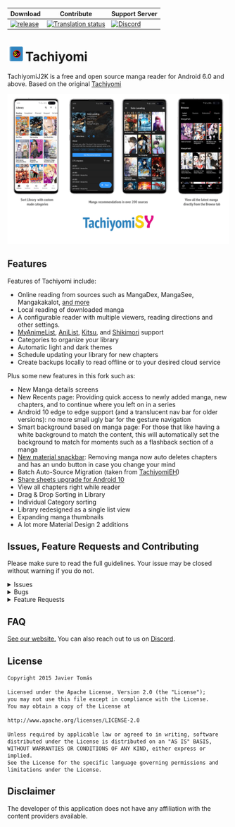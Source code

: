 | Download | Contribute | Support Server |
|-------|----------|---------|
| [![release](https://img.shields.io/github/release/jays2kings/tachiyomi.svg?maxAge=3600&label=download)](https://github.com/jays2kings/tachiyomiJ2K/releases) | [![Translation status](https://hosted.weblate.org/widgets/tachiyomi/-/tachiyomi-j2k/svg-badge.svg)](https://hosted.weblate.org/engage/tachiyomi/?utm_source=widget) | [![Discord](https://img.shields.io/discord/349436576037732353.svg?label=discord&labelColor=7289da&color=2c2f33&style=flat)](https://discord.gg/tachiyomi) |


# ![app icon](./.github/readme-images/app-icon.png)Tachiyomi
TachiyomiJ2K is a free and open source manga reader for Android 6.0 and above. Based on the original [Tachiyomi](https://github.com/tachiyomiorg/tachiyomi)

![screenshots of app](./.github/readme-images/screens.png)

## Features

Features of Tachiyomi include:
* Online reading from sources such as MangaDex, MangaSee, Mangakakalot, [and more](https://github.com/inorichi/tachiyomi-extensions)
* Local reading of downloaded manga
* A configurable reader with multiple viewers, reading directions and other settings.
* [MyAnimeList](https://myanimelist.net/), [AniList](https://anilist.co/), [Kitsu](https://kitsu.io/explore/anime), and [Shikimori](https://shikimori.one) support
* Categories to organize your library
* Automatic light and dark themes
* Schedule updating your library for new chapters
* Create backups locally to read offline or to your desired cloud service 

Plus some new features in this fork such as:
* New Manga details screens
* New Recents page: Providing quick access to newly added manga, new chapters, and to continue where you left on in a series
* Android 10 edge to edge support (and a translucent nav bar for older versions): no more small ugly bar for the gesture navigation
* Smart background based on manga page: For those that like having a white background to match the content, this will automatically set the background to match for moments such as a flashback section of a manga
* [New material snackbar](.github/readme-images/material%20snackbar.png): Removing manga now auto deletes chapters and has an undo button in case you change your mind
* Batch Auto-Source Migration (taken from [TachiyomiEH](https://github.com/NerdNumber9/TachiyomiEH))
* [Share sheets upgrade for Android 10](.github/readme-images/share%20menu.png)
* View all chapters right while reader
* Drag & Drop Sorting in Library
* Individual Category sorting
* Library redesigned as a single list view
* Expanding manga thumbnails
* A lot more Material Design 2 additions

## Issues, Feature Requests and Contributing

Please make sure to read the full guidelines. Your issue may be closed without warning if you do not.

<details><summary>Issues</summary>

1. **Before reporting a new issue, take a look at the [FAQ](https://github.com/inorichi/tachiyomi/wiki/FAQ), the [changelog](https://github.com/inorichi/tachiyomi/releases) and the already opened [issues](https://github.com/inorichi/tachiyomi/issues).**
2. If you are unsure, ask here: [![Discord](https://img.shields.io/discord/349436576037732353.svg)](https://discord.gg/tachiyomi)

</details>

<details><summary>Bugs</summary>

* Include version (Setting > About > Version)
 * If not latest, try updating, it may have already been solved
 * Dev version is equal to the number of commits as seen in the main page
* Include steps to reproduce (if not obvious from description)
* Include screenshot (if needed)
* If it could be device-dependent, try reproducing on another device (if possible)
* For large logs use http://pastebin.com/ (or similar)
* Don't group unrelated requests into one issue

DO: https://github.com/inorichi/tachiyomi/issues/24 https://github.com/inorichi/tachiyomi/issues/71

DON'T: https://github.com/inorichi/tachiyomi/issues/75

</details>

<details><summary>Feature Requests</summary>

* Write a detailed issue, explaning what it should do or how. Avoid writing just "like X app does"
* Include screenshot (if needed)

Source requests should be created at https://github.com/inorichi/tachiyomi-extensions, they do not belong in this repository.
</details>

## FAQ

[See our website.](https://tachiyomi.org/)
You can also reach out to us on [Discord](https://discord.gg/tachiyomi).

## License

    Copyright 2015 Javier Tomás

    Licensed under the Apache License, Version 2.0 (the "License");
    you may not use this file except in compliance with the License.
    You may obtain a copy of the License at

    http://www.apache.org/licenses/LICENSE-2.0

    Unless required by applicable law or agreed to in writing, software
    distributed under the License is distributed on an "AS IS" BASIS,
    WITHOUT WARRANTIES OR CONDITIONS OF ANY KIND, either express or implied.
    See the License for the specific language governing permissions and
    limitations under the License.

## Disclaimer

The developer of this application does not have any affiliation with the content providers available.
